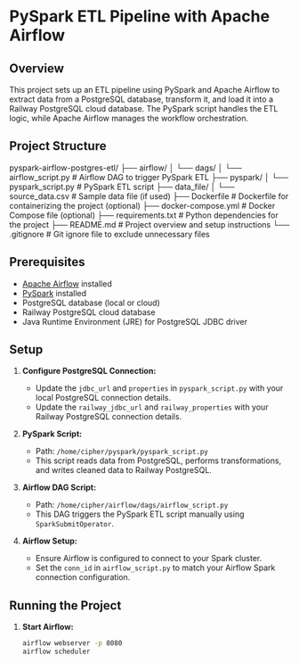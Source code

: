 # PySpark ETL Pipeline with Apache Airflow

## Overview

This project sets up an ETL pipeline using PySpark and Apache Airflow to extract data from a PostgreSQL database, transform it, and load it into a Railway PostgreSQL cloud database. The PySpark script handles the ETL logic, while Apache Airflow manages the workflow orchestration.

## Project Structure

pyspark-airflow-postgres-etl/
├── airflow/
│   └── dags/
│       └── airflow_script.py            # Airflow DAG to trigger PySpark ETL
├── pyspark/
│   └── pyspark_script.py                # PySpark ETL script
├── data_file/
│   └── source_data.csv                  # Sample data file (if used)
├── Dockerfile                           # Dockerfile for containerizing the project (optional)
├── docker-compose.yml                   # Docker Compose file (optional)
├── requirements.txt                     # Python dependencies for the project
├── README.md                            # Project overview and setup instructions
└── .gitignore                           # Git ignore file to exclude unnecessary files


## Prerequisites

- [Apache Airflow](https://airflow.apache.org/docs/apache-airflow/stable/installation/index.html) installed
- [PySpark](https://spark.apache.org/docs/latest/api/python/) installed
- PostgreSQL database (local or cloud)
- Railway PostgreSQL cloud database
- Java Runtime Environment (JRE) for PostgreSQL JDBC driver

## Setup

1. **Configure PostgreSQL Connection:**
   - Update the `jdbc_url` and `properties` in `pyspark_script.py` with your local PostgreSQL connection details.
   - Update the `railway_jdbc_url` and `railway_properties` with your Railway PostgreSQL connection details.

2. **PySpark Script:**
   - Path: `/home/cipher/pyspark/pyspark_script.py`
   - This script reads data from PostgreSQL, performs transformations, and writes cleaned data to Railway PostgreSQL.

3. **Airflow DAG Script:**
   - Path: `/home/cipher/airflow/dags/airflow_script.py`
   - This DAG triggers the PySpark ETL script manually using `SparkSubmitOperator`.

4. **Airflow Setup:**
   - Ensure Airflow is configured to connect to your Spark cluster.
   - Set the `conn_id` in `airflow_script.py` to match your Airflow Spark connection configuration.

## Running the Project

1. **Start Airflow:**
   ```bash
   airflow webserver -p 8080
   airflow scheduler
